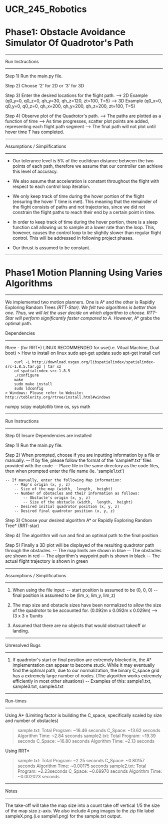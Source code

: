 # UCR_245_Robotics

# Phase1: Obstacle Avoidance Simulator Of Quadrotor's Path 
******************************************************

Run Instructions
******************************************************
Step 1) Run the main.py file.

Step 2) Choose '2' for 2D or '3' for 3D

Step 3) Enter the desired locations for the flight path.
    --> 2D Example (q0_y=0,  q0_z=0,  qh_y=30,  qh_z=120,  zt=100,  T=5)
    --> 3D Example (q0_x=0,  q0_y=0,  q0_z=0,  qh_x=200,  qh_y=200,  qh_z=200,  zt=100,  T=5)

Step 4) Observe plot of the Quadrotor's path.
    --> The paths are plotted as a function of time
    --> As time progresses,  scatter plot points are added,  representing each flight path segment
    --> The final path will not plot until hover time T has completed.
******************************************************

Assumptions / Simplifications
******************************************************
- Our tolerance level is 5% of the euclidean distance between the two points of each path,
therefore we assume that our controller can achieve this level of accuracy. 

- We also assume that acceleration is constant throughout the flight with respect to each control loop iteration.

- We only keep track of time during the hover portion of the flight (ensuring the hover T time is met). 
This meaning that the remainder of the flight consists of paths and not trajectories,  since we did not
constrain the flight paths to reach their end by a certain point in time. 

- In order to keep track of time during the hover portion,  there is a sleep function call allowing us
to sample at a lower rate than the loop. This,  however,  causes the control loop to be slightly slower
than regular flight control. This will be addressed in following project phases.

- Our thrust is assumed to be constant.
******************************************************

# Phase1 Motion Planning Using Varies Algorithms
***************************************************************************************************

We implemented two motion planners. One is A* and the other is Rapidly Exploring Random Trees *(RTT-Star).
We felt two algorithms is better than one. Thus, we will let the user decide on which algorithm to choose.
RTT-Star will perform significantly faster compared to A*. However, A* grabs the optimal path.

Dependencies
**************************************************************************************************
Rtree - (for RRT*) LINUX RECOMMENDED for use(i.e. Vitual Machine, Dual boot)
    > How to install on linux
        sudo apt-get update
        sudo apt-get install curl

        curl -L http://download.osgeo.org/libspatialindex/spatialindex-src-1.8.5.tar.gz | tar xz
        cd spatialindex-src-1.8.5
        ./configure
        make
        sudo make install
        sudo ldconfig
    > Windows: Please refer to Website: http://toblerity.org/rtree/install.html#windows

numpy
scipy
matplotlib
time
os, sys
math
**************************************************************************************************


Run Instructions
**************************************************************************************************
Step 0) Insure Dependencies are installed

Step 1) Run the main.py file.

Step 2) When prompted, choose if you are inputting information by a file or manually.
    -- If by file, please follow the format of the 'sample#.txt' files provided with the code
        -- Place file in the same directory as the code files, then when prompted enter the
           file name (ie. 'sample1.txt')

    -- If manually, enter the following Map information:
        -- Map's origin (x, y, z)
        -- Size of the map (width,  length,  height)
        -- Number of obstacles and their information as follows:
            -- Obstacle's origin (x, y, z)
            -- Size of the obstacle (width,  length,  height)
        -- Desired initial quadrotor position (x, y, z)
        -- Desired final quadrotor position (x, y, z)

Step 3) Choose your desired algorithm A* or Rapidly Exploring Random Tree* (RRT-star)

Step 4) The algorithm will run and find an optimal path to the final position

Step 5) Finally a 3D plot will be displayed of the resulting quadrotor path through the obstacles.
    -- The map limits are shown in blue
    -- The obstacles are shown in red
    -- The algorithm's waypoint path is shown in black
    -- The actual flight trajectory is shown in green
**************************************************************************************************


Assumptions / Simplifications
**************************************************************************************************
1) When using the file input:
    -- start position is assumed to be (0, 0, 0)
    -- final position is assumed to be (lim_x, lim_y, lim_z)

2) The map size and obstacle sizes have been normalized to allow the size of the quadrotor to be
   accounted for. (0.092m x 0.092m x 0.029m) --> (3 x 3 x 1)units

3) Assumed that there are no objects that would obstruct takeoff or landing.
**************************************************************************************************


Unresolved Bugs
**************************************************************************************************
1) If quadrotor's start or final position are extremely blocked in, the A* implementation can
    appear to become stuck. While it may eventually find the optimal path, due to our normalization,
    the binary C_space grid has a extremely large number of nodes. (The algorithm works extremely
    efficiently in most other situations)
        -- Examples of this: sample1.txt, sample3.txt, sample4.txt

**************************************************************************************************

Run-times
**************************************************************************************************
Using A* (Limiting factor is building the C_space, specifically scaled by size and number of obstacles)
> sample.txt:  Total Program: ~16.46 seconds    C_Space: ~13.62 seconds    Algorithm Time: ~2.84 seconds
> sample2.txt: Total Program: ~19.39 seconds    C_Space: ~16.80 seconds    Algorithm Time: ~2.13 seconds

Using RRT*
> sample.txt:  Total Program: ~2.25 seconds    C_Space: ~0.80157 seconds    Algorithm Time: ~0.00175 seconds
> sample2.txt: Total Program: ~2.23seconds    C_Space: ~0.69970 seconds    Algorithm Time: ~0.002023 seconds

**************************************************************************************************
Notes
**************************************************************************************************
The take-off will take the map size into a count take off vertical 1/5 the size of the map size z-axis.
We also include 4 png images to the zip file label sampleX.png.(i.e sample1.png) for the sample.txt output.




